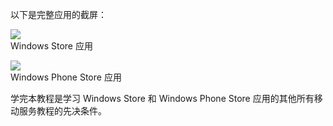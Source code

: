﻿
以下是完整应用的截屏：

![](./media/mobile-services-windows-universal-get-started/mobile-quickstart-completed.png)
<br/>Windows Store 应用

![](./media/mobile-services-windows-universal-get-started/mobile-quickstart-completed-wp8.png)
<br/>Windows Phone Store 应用

学完本教程是学习 Windows Store 和 Windows Phone Store 应用的其他所有移动服务教程的先决条件。